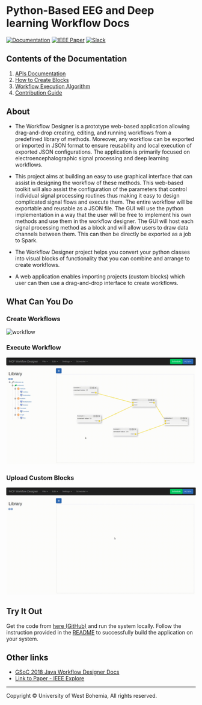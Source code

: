 # Python-Based EEG and Deep learning Workflow Docs

[![Documentation](https://img.shields.io/badge/Github-code-003A70.svg?style=for-the-badge&logo=github)](https://github.com/ronak66/EEG-Workflow-System)
[![IEEE Paper](https://img.shields.io/badge/IEEE%20Explore-Paper-success.svg?style=for-the-badge&logo=research-gate)](https://ieeexplore.ieee.org/document/8941664)
[![Slack](https://img.shields.io/badge/chat-on_slack-purple.svg?style=for-the-badge&logo=slack)]()

## Contents of the Documentation

1. [APIs Documentation](server-api.md)
2. [How to Create Blocks](blocks.md)
3. [Workflow Execution Algorithm](workflow.md)
4. [Contribution Guide](contribute.md)

## About

- The Workflow Designer is a prototype web-based application allowing drag-and-drop creating, editing, and running workflows from a predefined library of methods. Moreover, any workflow can be exported or imported in JSON format to ensure reusability and local execution of exported JSON configurations. The application is primarily focused on electroencephalographic signal processing and deep learning workflows.

- This project aims at building an easy to use graphical interface that can assist in designing the workflow of these methods. This web-based toolkit will also assist the configuration of the parameters that control individual signal processing routines thus making it easy to design complicated signal flows and execute them. The entire workflow will be exportable and reusable as a JSON file. The GUI will use the python implementation in a way that the user will be free to implement his own methods and use them in the workflow designer. The GUI will host each signal processing method as a block and will allow users to draw data channels between them. This can then be directly be exported as a job to Spark.

- The Workflow Designer project helps you convert your python classes into visual blocks of functionality that you can combine and arrange to create workflows.

- A web application enables importing projects (custom blocks) which user can then use a drag-and-drop interface to create workflows.

## What Can You Do

### Create Workflows 

![workflow](assets/gifs/workflow.gif)

### Execute Workflow

![execute](assets/gifs/schedule.gif)

### Upload Custom Blocks

![blocks](assets/gifs/upload.gif)

## Try It Out

Get the code from [here (GitHub)](https://github.com/ronak66/EEG-Workflow-System) and run the system locally. Follow the instruction provided in the [README](https://github.com/ronak66/EEG-Workflow-System/README.md) to successfully build the application on your system. 


## Other links
- [GSoC 2018 Java Workflow Designer Docs](https://pintojoey.com/gsoc2018/)
- [Link to Paper - IEEE Explore](https://ieeexplore.ieee.org/document/8941664)


<hr>
Copyright ©  University of West Bohemia, All rights reserved.





<!-- 
<iframe width="420" height="315"
src="https://www.youtube.com/embed/tgbNymZ7vqY">
</iframe> -->